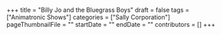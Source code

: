 +++
title = "Billy Jo and the Bluegrass Boys"
draft = false
tags = ["Animatronic Shows"]
categories = ["Sally Corporation"]
pageThumbnailFile = ""
startDate = ""
endDate = ""
contributors = []
+++
